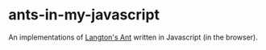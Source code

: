 # ants-in-my-javascript
An implementations of [Langton's Ant](https://en.wikipedia.org/wiki/Langton%27s_ant) written in Javascript (in the browser).
